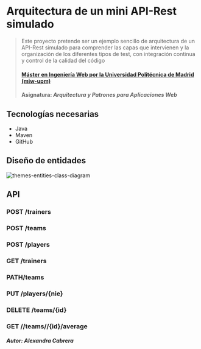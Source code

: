 ﻿# Arquitectura de un mini API-Rest simulado
> Este proyecto pretende ser un ejemplo sencillo de arquitectura de un API-Rest simulado para comprender las capas que intervienen y la organización de los diferentes tipos de test, con integración continua y control de la calidad del código
> #### [Máster en Ingeniería Web por la Universidad Politécnica de Madrid (miw-upm)](http://miw.etsisi.upm.es)
> #### Asignatura: *Arquitectura y Patrones para Aplicaciones Web*

## Tecnologías necesarias
* Java
* Maven
* GitHub

## Diseño de entidades
![themes-entities-class-diagram](https://github.com/miw-upm/APAW-themes-layers/blob/master/doc/AlexandraCabreraUml.png)

## API
### POST /trainers
### POST /teams
### POST /players
### GET /trainers
### PATH/teams
### PUT /players/{nie}
### DELETE /teams/{id}
### GET //teams//{id}/average

##### Autor: Alexandra Cabrera

